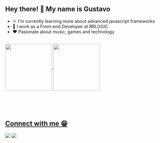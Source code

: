## Hey there! :wave: My name is Gustavo

- :atom_symbol: I'm currently learning more about advanced javascript frameworks
- :briefcase: I work as a Front-end Developer at BRLOGIC
- :heart: Pasionate about music, games and technology

<br>
 <div>
  <a href="https://github.com/gustavobtflores">
  <img align="center" height="150" src="https://github-readme-stats.vercel.app/api?username=gustavobtflores&show_icons=true&theme=dark&include_all_commits=true&count_private=true"/>
  <img align="center" height="150" src="https://github-readme-stats.vercel.app/api/top-langs/?username=gustavobtflores&layout=compact&langs_count=5&theme=dark"/>
<div>

<br><br><br>

## Connect with me :grin:

<a href="https://www.linkedin.com/in/gustavobtflores"><img src="https://img.shields.io/badge/LinkedIn-0077B5?style=for-the-badge&logo=linkedin&logoColor=white"></a>
<a href="https://www.instagram.com/gustavobtflores/"><img src="https://img.shields.io/badge/Instagram-E1306C?style=for-the-badge&logo=instagram&logoColor=fff"></a>
